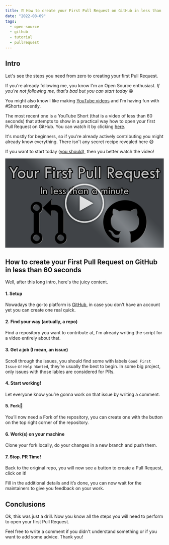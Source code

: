 ```yaml
---
title: ⏰ How to create your First Pull Request on GitHub in less than 60 seconds!
date: "2022-08-09"
tags:
  - open-source
  - github
  - tutorial
  - pullrequest
---
```


## Intro

Let's see the steps you need from zero to creating your first Pull Request.

If you're already following me, you know I'm an Open Source enthusiast.
_If you're not following me, that's bad but you can start today_ 😁

You might also know I like making [YouTube videos](https://www.youtube.com/channel/UC-KqnO3ez7vF-kyIQ_22rdA) and I'm having fun with #Shorts recently.

The most recent one is a YouTube Short (that is a video of less than 60 seconds) that attempts to show in a practical way how to open your first Pull Request on GitHub. You can watch it by clicking [here](https://youtube.com/shorts/0HKE5nDypUg).

It's mostly for beginners, so if you're already actively contributing you might already know everything. There isn't any secret recipe revealed here 😅

If you want to start today ([you should](https://youtu.be/uquIcISFtwg)), then you better watch the video!

[![Youtube Video](./preview.png) ](https://youtube.com/shorts/0HKE5nDypUg)

## How to create your First Pull Request on GitHub in less than 60 seconds

Well, after this long intro, here's the juicy content.

#### 1. Setup

Nowadays the go-to platform is [GitHub](https://github.com/), in case you don't have an account yet you can create one real quick.

#### 2. Find your way (actually, a repo)

Find a repository you want to contribute at, I'm already writing the script for a video entirely about that.

#### 3. Get a job (I mean, an issue)

Scroll through the issues, you should find some with labels `Good First Issue` or `Help Wanted`, they’re usually the best to begin. In some big project, only issues with those lables are considered for PRs.

#### 4. Start working!

Let everyone know you’re gonna work on that issue by writing a comment.

#### 5. Fork🍴

You’ll now need a Fork of the repository, you can create one with the button on the top right corner of the repository.

#### 6. Work(s) on your machine

Clone your fork locally, do your changes in a new branch and push them.

#### 7. Stop. PR Time!

Back to the original repo, you will now see a button to create a Pull Request, click on it!

Fill in the additional details and it’s done, you can now wait for the maintainers to give you feedback on your work.

## Conclusions

Ok, this was just a drill. Now you know all the steps you will need to perform to open your first Pull Request.

Feel free to write a comment if you didn't understand something or if you want to add some advice. Thank you!
